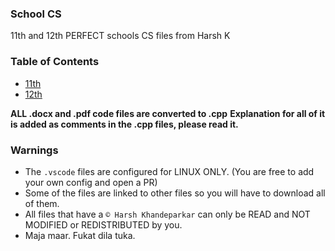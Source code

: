 ### School CS
11th and 12th PERFECT schools CS files from Harsh K

### Table of Contents
- [11th](11/README.md)
- [12th](12/README.md)

**ALL .docx and .pdf code files are converted to .cpp**
**Explanation for all of it is added as comments in the .cpp files, please read it.**

### Warnings
- The `.vscode` files are configured for LINUX ONLY. (You are free to add your own config and open a PR)
- Some of the files are linked to other files so you will have to download all of them.
- All files that have a `© Harsh Khandeparkar` can only be READ and NOT MODIFIED or REDISTRIBUTED by you.
- Maja maar. Fukat dila tuka.
